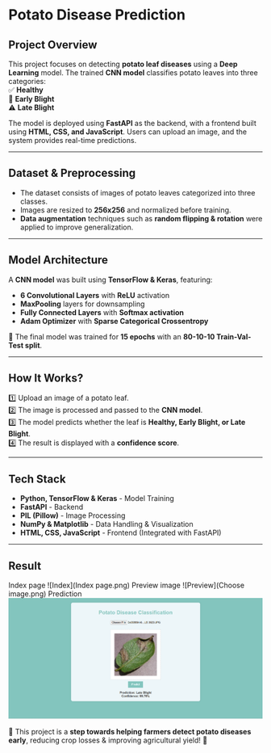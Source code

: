 # Potato Disease Prediction

## Project Overview  
This project focuses on detecting **potato leaf diseases** using a **Deep Learning** model. The trained **CNN model** classifies potato leaves into three categories:  
✅ **Healthy**  
🚨 **Early Blight**  
⚠️ **Late Blight**  

The model is deployed using **FastAPI** as the backend, with a frontend built using **HTML, CSS, and JavaScript**. Users can upload an image, and the system provides real-time predictions.  

---

## Dataset & Preprocessing  
- The dataset consists of images of potato leaves categorized into three classes.  
- Images are resized to **256x256** and normalized before training.  
- **Data augmentation** techniques such as **random flipping & rotation** were applied to improve generalization.  

---

## Model Architecture  
A **CNN model** was built using **TensorFlow & Keras**, featuring:  
- **6 Convolutional Layers** with **ReLU** activation  
- **MaxPooling** layers for downsampling  
- **Fully Connected Layers** with **Softmax activation**  
- **Adam Optimizer** with **Sparse Categorical Crossentropy**  

🚀 The final model was trained for **15 epochs** with an **80-10-10 Train-Val-Test split**.  

---

## How It Works?  
1️⃣ Upload an image of a potato leaf.  
2️⃣ The image is processed and passed to the **CNN model**.  
3️⃣ The model predicts whether the leaf is **Healthy, Early Blight, or Late Blight**.  
4️⃣ The result is displayed with a **confidence score**.  

---

## Tech Stack  
- **Python, TensorFlow & Keras** - Model Training  
- **FastAPI** - Backend  
- **PIL (Pillow)** - Image Processing  
- **NumPy & Matplotlib** - Data Handling & Visualization  
- **HTML, CSS, JavaScript** - Frontend (Integrated with FastAPI)  

---
## Result
Index page
![Index](Index page.png)
Preview image
![Preview](Choose image.png)
Prediction
![Prediction](Prediction.png)

🥔 This project is a **step towards helping farmers detect potato diseases early**, reducing crop losses & improving agricultural yield! 🌱  
